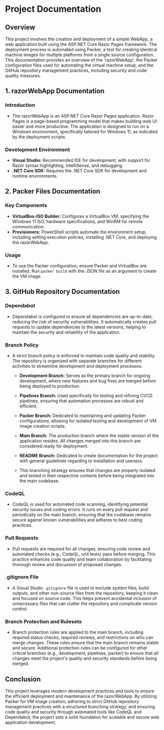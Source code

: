 # Project Documentation

## Overview
This project involves the creation and deployment of a simple WebApp, a web application built using the ASP.NET Core Razor Pages framework. The deployment process is automated using Packer, a tool for creating identical machine images for multiple platforms from a single source configuration. This documentation provides an overview of the 'razorWebApp', the Packer configuration files used for automating the virtual machine setup, and the GitHub repository management practices, including security and code quality measures.

## 1. razorWebApp Documentation

### Introduction
- The razorWebApp is an ASP.NET Core Razor Pages application. Razor Pages is a page-based programming model that makes building web UI easier and more productive. The application is designed to run on a Windows environment, specifically tailored for Windows 11, as indicated by the deployment scripts.

### Development Environment
- **Visual Studio:** Recommended IDE for development, with support for Razor syntax highlighting, IntelliSense, and debugging.
- **.NET Core SDK:** Requires the .NET Core SDK for development and runtime environments.

## 2. Packer Files Documentation

### Key Components
- **VirtualBox-ISO Builder:** Configures a VirtualBox VM, specifying the Windows 11 ISO, hardware specifications, and WinRM for remote communication.
- **Provisioners:** PowerShell scripts automate the environment setup, including setting execution policies, installing .NET Core, and deploying the razorWebApp.

### Usage
- To use the Packer configuration, ensure Packer and VirtualBox are installed. Run `packer build` with the JSON file as an argument to create the VM image.


## 3. GitHub Repository Documentation

### Dependabot
- Dependabot is configured to ensure all dependencies are up-to-date, reducing the risk of security vulnerabilities. It automatically creates pull requests to update dependencies to the latest versions, helping to maintain the security and reliability of the application.

### Branch Policy
- A strict branch policy is enforced to maintain code quality and stability. The repository is organized with separate branches for different activities to streamline development and deployment processes:
  - **Development Branch:** Serves as the primary branch for ongoing development, where new features and bug fixes are merged before being deployed to production.
  - **Pipelines Branch:** Used specifically for testing and refining CI/CD pipelines, ensuring that automation processes are robust and efficient.
  - **Packer Branch:** Dedicated to maintaining and updating Packer configurations, allowing for isolated testing and development of VM image creation scripts.
  - **Main Branch:** The production branch where the stable version of the application resides. All changes merged into this branch are considered ready for deployment.
  - **README Branch:** Dedicated to create documentation for the project with general guidelines regarding to installation and useness.

  - This branching strategy ensures that changes are properly isolated and tested in their respective contexts before being integrated into the main codebase.

### CodeQL
- CodeQL is used for automated code scanning, identifying potential security issues and coding errors. It runs on every pull request and periodically on the main branch, ensuring that the codebase remains secure against known vulnerabilities and adheres to best coding practices.

### Pull Requests
- Pull requests are required for all changes, ensuring code review and automated checks (e.g., CodeQL, unit tests) pass before merging. This practice enhances code quality and team collaboration by facilitating thorough review and discussion of proposed changes.

### .gitignore File
- A Visual Studio `.gitignore` file is used to exclude system files, build outputs, and other non-source files from the repository, keeping it clean and focused on source code. This helps prevent accidental inclusion of unnecessary files that can clutter the repository and complicate version control.

### Branch Protection and Rulesets
- Branch protection rules are applied to the main branch, including required status checks, required reviews, and restrictions on who can merge changes. These rules ensure that the main branch remains stable and secure. Additional protection rules can be configured for other critical branches (e.g., development, pipelines, packer) to ensure that all changes meet the project's quality and security standards before being merged.

## Conclusion
This project leverages modern development practices and tools to ensure the efficient deployment and maintenance of the razorWebApp. By utilizing Packer for VM image creation, adhering to strict GitHub repository management practices with a structured branching strategy, and ensuring code quality and security through automated tools like CodeQL and Dependabot, the project sets a solid foundation for scalable and secure web application development.
